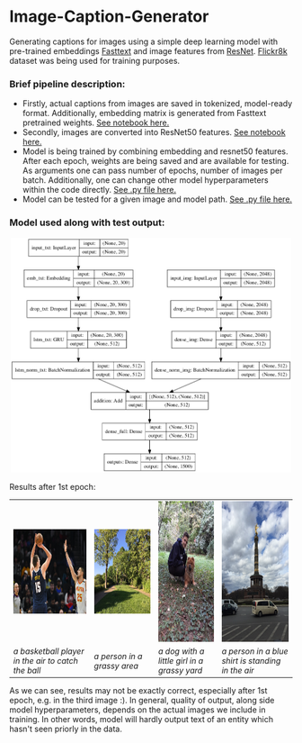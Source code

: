 # Image-Caption-Generator
Generating captions for images using a simple deep learning model with pre-trained embeddings [Fasttext](https://fasttext.cc/) and image features from [ResNet](https://keras.io/api/applications/resnet/). [Flickr8k](https://www.kaggle.com/shadabhussain/flickr8k?select=Flickr_Data) dataset was being used for training purposes.


### Brief pipeline description:
* Firstly, actual captions from images are saved in tokenized, model-ready format. Additionally, embedding matrix is generated from Fasttext pretrained weights. [See notebook here.](https://github.com/RadomirPopovicFON/Image-Caption-Generator/blob/master/caption_extraction.ipynb) 
* Secondly, images are converted into ResNet50 features. [See notebook here.](https://github.com/RadomirPopovicFON/Image-Caption-Generator/blob/master/image_extraction.ipynb)
* Model is being trained by combining embedding and resnet50 features. After each epoch, weights are being saved and are available for testing. As arguments one can pass number of epochs, number of images per batch. Additionally, one can change other model hyperparameters within the code directly. [See .py file here.](https://github.com/RadomirPopovicFON/Image-Caption-Generator/blob/master/train.py)
* Model can be tested for a given image and model path. [See .py file here.](https://github.com/RadomirPopovicFON/Image-Caption-Generator/blob/master/test.py)<br/>


### Model used along with test output:
<p align="center">
  <img src="https://github.com/RadomirPopovicFON/Image-Caption-Generator/blob/master/images/model.png" width="500">
</p>

Results after 1st epoch:

<table>
  <tr>
    <td><img src="https://github.com/RadomirPopovicFON/Image-Caption-Generator/blob/master/images/test-1.jpg" width=250 height=150></td>
    <td><img src="https://github.com/RadomirPopovicFON/Image-Caption-Generator/blob/master/images/test-2.jpg" width=250 height=150></td>
    <td><img src="https://github.com/RadomirPopovicFON/Image-Caption-Generator/blob/master/images/test-3.jpg" width=150 height=250></td>
    <td><img src="https://github.com/RadomirPopovicFON/Image-Caption-Generator/blob/master/images/test-4.jpg" width=150 height=250></td>
  </tr>
  <tr>
    <td><i>a basketball player in the air to catch the ball</i></td>
    <td><i>a person in a grassy area </i></td>
    <td><i>a dog with a little girl in a grassy yard</i></td>
    <td><i>a person in a blue shirt is standing in the air</i></td>
  </tr>
 </table>
 
<p>As we can see, results may not be exactly correct, especially after 1st epoch, e.g. in the third image :). In general, quality of output, along side model hyperparameters, depends on the actual images we include in training. In other words, model will hardly output text of an entity which hasn't seen priorly in the data. </p>
